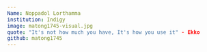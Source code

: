 ```yaml
---
Name: Noppadol Lorthamma
institution: Indigy
image: matong1745-visual.jpg
quote: "It's not how much you have, It's how you use it" - Ekko
github: matong1745
---
```

